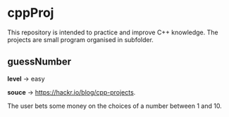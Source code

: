 
# cppProj

This repository is intended to practice and improve C++ knowledge.
The projects are small program organised in subfolder.


## guessNumber

**level** -> easy

**souce** -> https://hackr.io/blog/cpp-projects.

The user bets some money on the choices of a number between 1 and 10.
